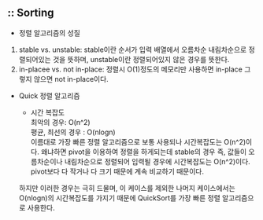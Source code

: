 ## :: Sorting

* 정렬 알고리즘의 성질
1. stable vs. unstable:
    stable이란 순서가 입력 배열에서 오름차순 내림차순으로 정렬되어있는 것을 뜻하며, 
    unstable이란 정렬되어있지 않은 경우를 뜻한다.
2. in-placee vs. not in-place:
    정렬시 O(1)정도의 메모리만 사용하면 in-place
    그렇지 않으면 not in-place이다.

* Quick 정렬 알고리즘
    - 시간 복잡도  
        최악의 경우: O(n^2)  
        평균, 최선의 경우 : O(nlogn)  
    이름대로 가장 빠른 정렬 알고리즘으로 보통 사용되나 시간복잡도는 O(n^2)이다.
    왜냐하면 pivot을 이용하여 정렬을 하게되는데 stable의 경우
    즉, 값들이 오름차순이나 내림차순으로 정렬되어 입력될 경우에 시간복잡도는 O(n^2)이다.
    pivot보다 다 작거나 다 크기 때문에 계속 비교하기 때문이다.
    
    하지만 이러한 경우는 극히 드물며, 이 케이스를 제외한 나머지 케이스에서는 O(nlogn)의 시간복잡도를 가지기 때문에 QuickSort를 가장 빠른 정렬 알고리즘으로 사용한다.

